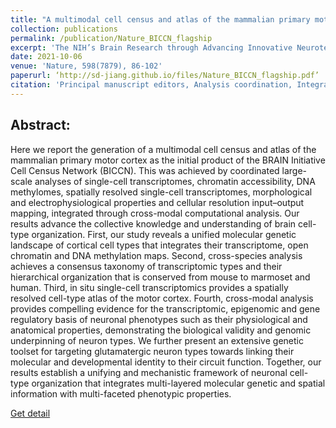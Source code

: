 ```yaml
---
title: "A multimodal cell census and atlas of the mammalian primary motor cortex"
collection: publications
permalink: /publication/Nature_BICCN_flagship
excerpt: 'The NIH’s Brain Research through Advancing Innovative Neurotechnologies (BRAIN) Initiative Cell Census Network (BICCN) was launched at 2017, aiming to identify and catalog the diverse cells types in human, monkey and mouse brain. The first installment of this ambitious endeavor is now complete, with the comprehensive mapping of mammalian primary motor cortical cell type identities on a molecular level. This collection features the reseach, datasets, methods and tools generated by this project. The flagship paper provides a comprehensive overview of the accomplishments while a variety of companion papers reveal the specifics of the data, the development of the tools and the application of the analytical tools. This dedicated collection also contains accompanying commentary in the form of an editorial, News and Views Forum and broad News Feature.'
date: 2021-10-06
venue: 'Nature, 598(7879), 86-102'
paperurl: ‘http://sd-jiang.github.io/files/Nature_BICCN_flagship.pdf’
citation: 'Principal manuscript editors, Analysis coordination, Integrated data analysis Armand Ethan 42 Yao Zizhen 5, ATAC-seq data generation and processing Fang Rongxin 45 Hou Xiaomeng 10 Lucero Jacinta D. 18 Osteen Julia K. 18 Pinto-Duarte Antonio 18 Poirion Olivier 10 Preissl Sebastian 10 Wang Xinxin 10 97, Epi-retro-seq data generation and processing Dominguez Bertha 53 Ito-Cole Tony 1 Jacobs Matthew 1 Jin Xin 54 99 100 Lee Cheng-Ta 53 Lee Kuo-Fen 53 Miyazaki Paula Assakura 1 Pang Yan 1 Rashid Mohammad 1 Smith Jared B. 54 Vu Minh 1 Williams Elora 54, OLST/STPT and other data generation Narasimhan Arun 6 Palaniswamy Ramesh 6, ... & Project management Kelly Kathleen 6 Mok Stephanie 5 Sunkin Susan 5. (2021). A multimodal cell census and atlas of the mammalian primary motor cortex. Nature, 598(7879), 86-102.'
---
```

## Abstract:

Here we report the generation of a multimodal cell census and atlas of the mammalian primary motor cortex as the initial product of the BRAIN Initiative Cell Census Network (BICCN). This was achieved by coordinated large-scale analyses of single-cell transcriptomes, chromatin accessibility, DNA methylomes, spatially resolved single-cell transcriptomes, morphological and electrophysiological properties and cellular resolution input–output mapping, integrated through cross-modal computational analysis. Our results advance the collective knowledge and understanding of brain cell-type organization. First, our study reveals a unified molecular genetic landscape of cortical cell types that integrates their transcriptome, open chromatin and DNA methylation maps. Second, cross-species analysis achieves a consensus taxonomy of transcriptomic types and their hierarchical organization that is conserved from mouse to marmoset and human. Third, in situ single-cell transcriptomics provides a spatially resolved cell-type atlas of the motor cortex. Fourth, cross-modal analysis provides compelling evidence for the transcriptomic, epigenomic and gene regulatory basis of neuronal phenotypes such as their physiological and anatomical properties, demonstrating the biological validity and genomic underpinning of neuron types. We further present an extensive genetic toolset for targeting glutamatergic neuron types towards linking their molecular and developmental identity to their circuit function. Together, our results establish a unifying and mechanistic framework of neuronal cell-type organization that integrates multi-layered molecular genetic and spatial information with multi-faceted phenotypic properties.

[Get detail](http://sd-jiang.github.io/files/Nature_BICCN_flagship.pdf)
